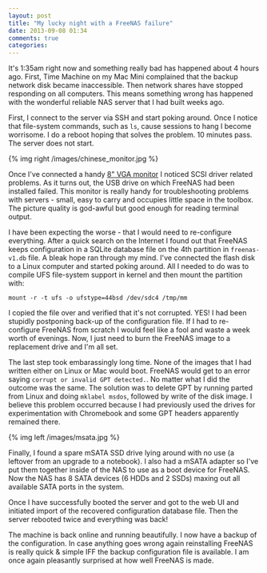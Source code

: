 ```yaml
---
layout: post
title: "My lucky night with a FreeNAS failure"
date: 2013-09-08 01:34
comments: true
categories: 
---
```


It's 1:35am right now and something really bad has happened about 4 hours ago. First, Time Machine on my Mac Mini complained that the backup network disk became inaccessible. Then network shares have stopped responding on all computers. This means something wrong has happened with the wonderful reliable NAS server that I had built weeks ago.

First, I connect to the server via SSH and start poking around. Once I notice that file-system commands, such as `ls`, cause sessions to hang I become worrisome. I do a reboot hoping that solves the problem. 10 minutes pass. The server does not start.

<!-- more -->

{% img right /images/chinese_monitor.jpg %}

Once I've connected a handy [8" VGA monitor](http://dx.com/p/8-tft-lcd-car-reverse-rear-view-color-monitor-w-vga-bnc-cable-black-149114) I noticed SCSI driver related problems. As it turns out, the USB drive on which FreeNAS had been installed failed. This monitor is really handy for troubleshooting problems with servers - small, easy to carry and occupies little space in the toolbox. The picture quality is god-awful but good enough for reading terminal output.

I have been expecting the worse - that I would need to re-configure everything. After a quick search on the Internet I found out that FreeNAS keeps configuration in a SQLite database file on the 4th partition in `freenas-v1.db` file. A bleak hope ran through my mind. I've connected the flash disk to a Linux computer and started poking around. All I needed to do was to compile UFS file-system support in kernel and then mount the partition with:

`mount -r -t ufs -o ufstype=44bsd /dev/sdc4 /tmp/mm`

I copied the file over and verified that it's not corrupted. YES! I had been stupidly postponing back-up of the configuration file. If I had to re-configure FreeNAS from scratch I would feel like a fool and waste a week worth of evenings. Now, I just need to burn the FreeNAS image to a replacement drive and I'm all set.

The last step took embarassingly long time. None of the images that I had written either on Linux or Mac would boot. FreeNAS would get to an error saying `corrupt or invalid GPT detected.`. No matter what I did the outcome was the same. The solution was to delete GPT by running parted from Linux and doing `mklabel msdos`, followed by write of the disk image. I believe this problem occurred because I had previously used the drives for experimentation with Chromebook and some GPT headers apparently remained there.

{% img left /images/msata.jpg %}

Finally, I found a spare mSATA SSD drive lying around with no use (a leftover from an upgrade to a notebook). I also had a mSATA adapter so I've put them together inside of the NAS to use as a boot device for FreeNAS. Now the NAS has 8 SATA devices (6 HDDs and 2 SSDs) maxing out all available SATA ports in the system.

Once I have successfully booted the server and got to the web UI and initiated import of the recovered configuration database file. Then the server rebooted twice and everything was back!

The machine is back online and running beautifully. I now have a backup of the configuration. In case anything goes wrong again reinstalling FreeNAS is really quick & simple IFF the backup configuration file is available. I am once again pleasantly surprised at how well FreeNAS is made.

